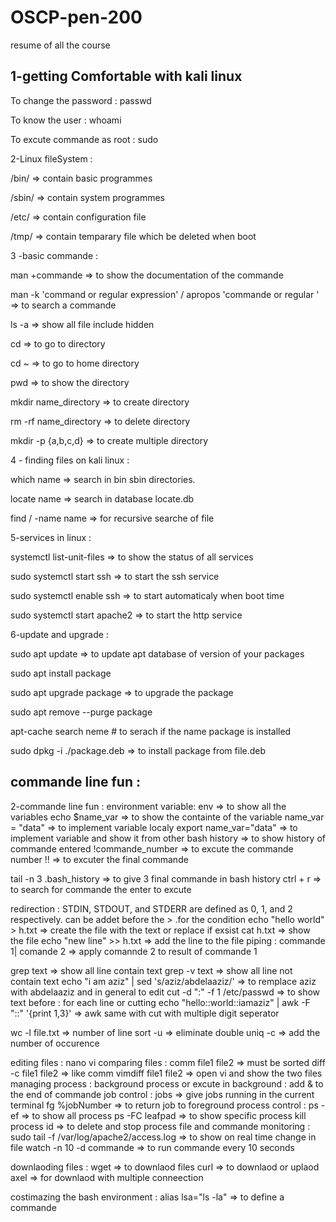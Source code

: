 # OSCP-pen-200
resume of all the course

## 1-getting Comfortable with kali linux


To change the password : passwd

To know the user : whoami

To excute commande as root : sudo 

2-Linux fileSystem :

/bin/  => contain basic programmes

/sbin/  => contain system programmes

/etc/  => contain configuration file


/tmp/  => contain temparary file which be deleted when boot



3 -basic commande :

man +commande  =>  to show the documentation of the commande 

man -k 'command or regular expression'  / apropos 'commande or regular '  =>  to search a commande

ls -a  =>  show all file include hidden

cd  => to go to directory

cd ~  =>  to go to home directory

pwd  =>  to show the directory

mkdir name_directory  =>  to create directory 

rm -rf name_directory  =>  to delete directory

mkdir -p {a,b,c,d}  =>  to create multiple directory



4 - finding files on kali linux :


which name  =>  search in bin sbin directories.

locate name   =>  search in database locate.db

find / -name name  =>  for recursive searche of file 



5-services in linux :

systemctl list-unit-files  =>  to show the status of all services

sudo systemctl start ssh   =>  to start the ssh service

sudo systemctl enable ssh  => to start automaticaly when boot time

sudo systemctl start apache2   =>  to start the http service



6-update and upgrade :

sudo apt update  =>  to update apt database of version of your packages



sudo apt install package

sudo apt upgrade package  =>  to upgrade the package

sudo apt remove --purge package

apt-cache search neme # to serach if the name package  is installed 


sudo dpkg -i ./package.deb   => to install package from file.deb
 
 ## commande line fun :
 2-commande line fun :
environment variable:
env => to show all the variables
echo $name_var => to show the containte of the variable
name_var = "data"  => to implement variable localy
export name_var="data"  => to implement variable and show it from other bash
history => to show history of commande entered
!commande_number => to excute the commande number
!! => to excuter the final commande

tail -n 3 .bash_history => to give 3 final commande in bash history
ctrl + r  => to search for commande the enter to excute 

redirection : STDIN, STDOUT, and STDERR are defined as 0, 1, and 2 respectively. can be addet before the > .for the condition
echo "hello world" > h.txt  => create the file with the text or replace if exsist
cat h.txt  => show the file
echo "new line" >> h.txt  => add the line to the file
piping :
commande 1| comande 2  =>  apply comannde 2 to result of commande 1

grep text => show all line contain text 
grep -v text => show all line not contain text
echo "i am aziz" | sed 's/aziz/abdelaaziz/'  => to remplace aziz with abdelaaziz and in general to edit 
cut -d ":" -f 1 /etc/passwd => to show text before : for each line or cutting
echo "hello::world::iamaziz" | awk -F "::" '{print $1,$3}' => awk same with cut with multiple digit seperator

wc -l file.txt => number of line
sort -u => eliminate double
uniq -c => add the number of occurence

editing files :
nano 
vi
comparing files :
comm file1 file2 => must be sorted
diff -c file1 file2 => like comm
vimdiff file1 file2 => open vi and show the two files
managing process :
background process or excute in background : add & to the end of commande
job control :
jobs => give jobs running in the current terminal
fg %jobNumber => to return job to foreground
process control :
ps -ef => to show all process
ps -FC leafpad => to show specific process
kill process id => to delete and stop process
file and commande monitoring :
sudo tail -f /var/log/apache2/access.log => to show on real time change in file
watch -n 10 -d commande => to run commande every 10 seconds

downlaoding files :
wget  => to downlaod files
curl => to downlaod or uplaod
axel => for downlaod with multiple conneection

costimazing the bash environment :
alias lsa="ls -la" => to define a commande







